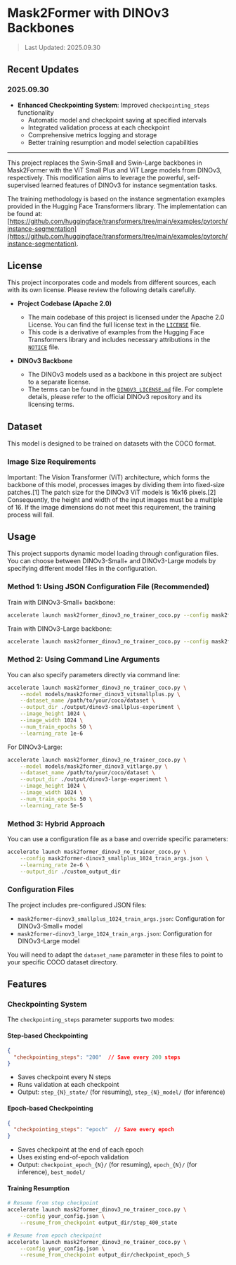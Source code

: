 # Mask2Former with DINOv3 Backbones

> Last Updated: 2025.09.30

## Recent Updates

### 2025.09.30
- **Enhanced Checkpointing System**: Improved `checkpointing_steps` functionality
  - Automatic model and checkpoint saving at specified intervals
  - Integrated validation process at each checkpoint
  - Comprehensive metrics logging and storage
  - Better training resumption and model selection capabilities

---

This project replaces the Swin-Small and Swin-Large backbones in Mask2Former with the ViT Small Plus and ViT Large models from DINOv3, respectively. This modification aims to leverage the powerful, self-supervised learned features of DINOv3 for instance segmentation tasks.

The training methodology is based on the instance segmentation examples provided in the Hugging Face Transformers library. The implementation can be found at: [https://github.com/huggingface/transformers/tree/main/examples/pytorch/instance-segmentation](https://github.com/huggingface/transformers/tree/main/examples/pytorch/instance-segmentation).

## License

This project incorporates code and models from different sources, each with its own license. Please review the following details carefully.

*   **Project Codebase (Apache 2.0)**
    *   The main codebase of this project is licensed under the Apache 2.0 License. You can find the full license text in the [`LICENSE`](./LICENSE) file.
    *   This code is a derivative of examples from the Hugging Face Transformers library and includes necessary attributions in the [`NOTICE`](./NOTICE) file.

*   **DINOv3 Backbone**
    *   The DINOv3 models used as a backbone in this project are subject to a separate license. 
    *   The terms can be found in the [`DINOV3_LICENSE.md`](./DINOV3_LICENSE.md) file. For complete details, please refer to the official DINOv3 repository and its licensing terms.

## Dataset

This model is designed to be trained on datasets with the COCO format.
### Image Size Requirements
Important: The Vision Transformer (ViT) architecture, which forms the backbone of this model, processes images by dividing them into fixed-size patches.[1] The patch size for the DINOv3 ViT models is 16x16 pixels.[2] Consequently, the height and width of the input images must be a multiple of 16. If the image dimensions do not meet this requirement, the training process will fail.

## Usage

This project supports dynamic model loading through configuration files. You can choose between DINOv3-Small+ and DINOv3-Large models by specifying different model files in the configuration.

### Method 1: Using JSON Configuration File (Recommended)

Train with DINOv3-Small+ backbone:
```bash
accelerate launch mask2former_dinov3_no_trainer_coco.py --config mask2former-dinov3_smallplus_1024_train_args.json
```

Train with DINOv3-Large backbone:
```bash
accelerate launch mask2former_dinov3_no_trainer_coco.py --config mask2former-dinov3_large_1024_train_args.json
```

### Method 2: Using Command Line Arguments

You can also specify parameters directly via command line:
```bash
accelerate launch mask2former_dinov3_no_trainer_coco.py \
    --model models/mask2former_dinov3_vitsmallplus.py \
    --dataset_name /path/to/your/coco/dataset \
    --output_dir ./output/dinov3-smallplus-experiment \
    --image_height 1024 \
    --image_width 1024 \
    --num_train_epochs 50 \
    --learning_rate 1e-6
```

For DINOv3-Large:
```bash
accelerate launch mask2former_dinov3_no_trainer_coco.py \
    --model models/mask2former_dinov3_vitlarge.py \
    --dataset_name /path/to/your/coco/dataset \
    --output_dir ./output/dinov3-large-experiment \
    --image_height 1024 \
    --image_width 1024 \
    --num_train_epochs 50 \
    --learning_rate 5e-5
```

### Method 3: Hybrid Approach

You can use a configuration file as a base and override specific parameters:
```bash
accelerate launch mask2former_dinov3_no_trainer_coco.py \
    --config mask2former-dinov3_smallplus_1024_train_args.json \
    --learning_rate 2e-6 \
    --output_dir ./custom_output_dir
```

### Configuration Files

The project includes pre-configured JSON files:
- `mask2former-dinov3_smallplus_1024_train_args.json`: Configuration for DINOv3-Small+ model
- `mask2former-dinov3_large_1024_train_args.json`: Configuration for DINOv3-Large model

You will need to adapt the `dataset_name` parameter in these files to point to your specific COCO dataset directory.

## Features

### Checkpointing System

The `checkpointing_steps` parameter supports two modes:

#### Step-based Checkpointing
```json
{
  "checkpointing_steps": "200"  // Save every 200 steps
}
```

- Saves checkpoint every N steps
- Runs validation at each checkpoint
- Output: `step_{N}_state/` (for resuming), `step_{N}_model/` (for inference)

#### Epoch-based Checkpointing
```json
{
  "checkpointing_steps": "epoch"  // Save every epoch
}
```

- Saves checkpoint at the end of each epoch
- Uses existing end-of-epoch validation
- Output: `checkpoint_epoch_{N}/` (for resuming), `epoch_{N}/` (for inference), `best_model/`

#### Training Resumption

```bash
# Resume from step checkpoint
accelerate launch mask2former_dinov3_no_trainer_coco.py \
    --config your_config.json \
    --resume_from_checkpoint output_dir/step_400_state

# Resume from epoch checkpoint
accelerate launch mask2former_dinov3_no_trainer_coco.py \
    --config your_config.json \
    --resume_from_checkpoint output_dir/checkpoint_epoch_5
```
